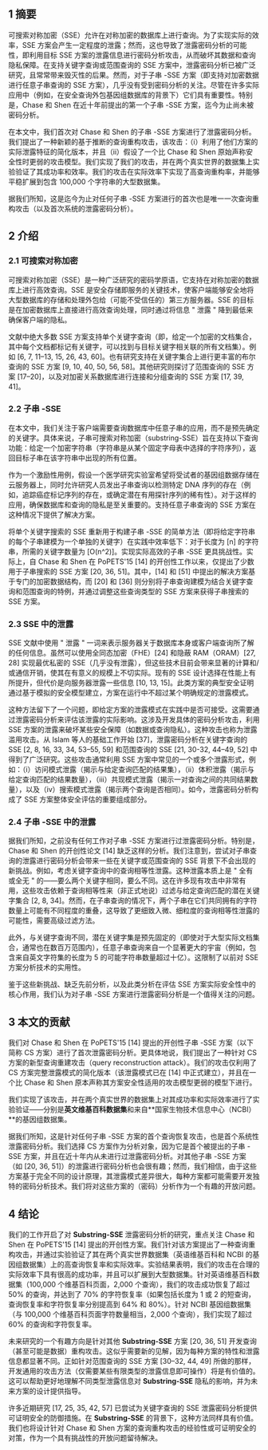 ## 1 摘要

可搜索对称加密（SSE）允许在对称加密的数据库上进行查询。为了实现实际的效率，SSE 方案会产生一定程度的泄露；然而，这也导致了泄露密码分析的可能性，即利用目标 SSE 方案的泄露信息进行密码分析攻击，从而破坏其数据和查询隐私保障。在支持关键字查询或范围查询的 SSE 方案中，泄露密码分析已被广泛研究，且常常带来毁灭性的后果。然而，对于子串 -SSE 方案（即支持对加密数据进行任意子串查询的 SSE 方案），几乎没有受到密码分析的关注。尽管在许多实际应用中（例如，在安全查询外包基因组数据库的背景下）它们具有重要性。特别是，Chase 和 Shen 在近十年前提出的第一个子串 -SSE 方案，迄今为止尚未被密码分析。

在本文中，我们首次对 Chase 和 Shen 的子串 -SSE 方案进行了泄露密码分析。我们提出了一种新颖的基于推断的查询重构攻击，该攻击：（i）利用了他们方案的实际泄露特征的简化版本，并且（ii）假设了一个比 Chase 和 Shen 原始声称安全性时更弱的攻击模型。我们实现了我们的攻击，并在两个真实世界的数据集上实验验证了其成功率和效率。我们的攻击在实际效率下实现了高查询重构率，并能够平稳扩展到包含 100,000 个字符串的大型数据集。

据我们所知，这是迄今为止对任何子串 -SSE 方案进行的首次也是唯一一次查询重构攻击（以及首次系统的泄露密码分析）。

## 2 介绍

### 2.1 可搜索对称加密

可搜索对称加密（SSE）是一种广泛研究的密码学原语，它支持在对称加密的数据库上进行高效查询。SSE 是安全存储即服务的关键技术，使客户端能够安全地将大型数据库的存储和处理外包给（可能不受信任的）第三方服务器。SSE 的目标是在加密数据库上直接进行高效查询处理，同时通过将信息 " 泄露 " 降到最低来确保客户端的隐私。

文献中绝大多数 SSE 方案支持单个关键字查询（即，给定一个加密的文档集合，其中每个文档都标记有关键字，可以找到与目标关键字相关联的所有文档集）。例如 [6, 7, 11–13, 15, 26, 43, 60]。也有研究支持在关键字集合上进行更丰富的布尔查询的 SSE 方案 [9, 10, 40, 50, 56, 58]。其他研究则探讨了范围查询的 SSE 方案 [17–20]，以及对加密关系数据库进行连接和分组查询的 SSE 方案 [17, 39, 41]。

### 2.2 子串 -SSE

在本文中，我们关注于客户端需要查询数据库中任意子串的应用，而不是预先确定的关键字。具体来说，子串可搜索对称加密（substring-SSE）旨在支持以下查询功能：给定一个加密字符串（字符串是从某个固定字母表中选择的字符序列），返回目标子串在该字符串中出现的所有位置。

作为一个激励性用例，假设一个医学研究实验室希望将受试者的基因组数据存储在云服务器上，同时允许研究人员发出子串查询以检测特定 DNA 序列的存在（例如，追踪癌症标记序列的存在，或确定潜在有用探针序列的稀有性）。对于这样的应用，确保数据库和查询的隐私是至关重要的。支持任意子串查询的 SSE 方案在这种情况下提供了解决方案。

将单个关键字搜索的 SSE 重新用于构建子串 -SSE 的简单方法（即将给定字符串的每个子串建模为一个单独的关键字）在实践中效率低下：对于长度为 \[n\] 的字符串，所需的关键字数量为 \[O(n^2)\]。实现实际高效的子串 -SSE 更具挑战性。实际上，自 Chase 和 Shen 在 PoPETS'15 [14] 的开创性工作以来，仅提出了少数用于子串搜索的 SSE 方案 [20, 36, 51]。其中，[14] 和 [51] 中提出的解决方案基于专门的加密数据结构，而 [20] 和 [36] 则分别将子串查询建模为结合关键字查询和范围查询的特例，并通过调整这些查询类型的 SSE 方案来获得子串搜索的 SSE 方案。

### 2.3 SSE 中的泄露

SSE 文献中使用 " 泄露 " 一词来表示服务器关于数据库本身或客户端查询所了解的任何信息。虽然可以使用全同态加密（FHE）[24] 和隐蔽 RAM（ORAM）[27, 28] 实现最优私密的 SSE（几乎没有泄露），但这些技术目前会带来显著的计算和/或通信开销，使其在有意义的规模上不切实际。现有的 SSE 设计选择在性能上有所提升，但代价是向服务器泄露一些信息 [10, 13, 15]。此类方案的典型安全证明通过基于模拟的安全模型建立，方案在运行中不超过某个明确规定的泄露模式。

这种方法留下了一个问题，即给定方案的泄露模式在实践中是否可接受。这需要通过泄露密码分析来评估该泄露的实际影响。这涉及开发具体的密码分析攻击，利用 SSE 方案的泄露来破坏某些安全保障（如数据或查询隐私）。这种攻击也称为泄露滥用攻击。从 Islam 等人的基础工作开始 [37]，泄露密码分析在关键字查询的 SSE [2, 8, 16, 33, 34, 53–55, 59] 和范围查询的 SSE [21, 30-32, 44–49, 52] 中得到了广泛研究。这些攻击通常利用 SSE 方案中常见的一个或多个泄露形式，例如：（i）访问模式泄露（揭示与给定查询匹配的结果集），（ii）体积泄露（揭示与给定查询匹配的结果数量），（iii）共现模式泄露（揭示一对查询之间的共同结果数量），以及（iv）搜索模式泄露（揭示两个查询是否相同）。如今，泄露密码分析构成了 SSE 方案整体安全评估的重要组成部分。

### 2.4 子串 -SSE 中的泄露

据我们所知，之前没有任何工作对子串 -SSE 方案进行过泄露密码分析。特别是，Chase 和 Shen 的开创性论文 [14] 缺乏这样的分析。我们注意到，尝试对子串查询的泄露进行密码分析会带来一些在关键字或范围查询的 SSE 背景下不会出现的新挑战。例如，考虑关键字查询中的查询相等性泄露。这种泄露本质上是 " 全有或全无 " 的——要么两个关键字相同，要么不同。这在许多现有攻击中非常有用，这些攻击依赖于查询相等性来（非正式地说）过滤与给定查询匹配的潜在关键字集合 [2, 8, 34]。然而，在子串查询的情况下，两个子串在它们共同拥有的字符数量上可能有不同程度的重叠，这导致了更细致入微、细粒度的查询相等性泄露的可能性，需要高级过滤方法。

此外，与关键字查询不同，潜在关键字集是预先固定的（即使对于大型实际文档集合，通常也在数百万范围内），任意子串查询来自一个显著更大的宇宙（例如，包含来自英文字符集的长度为 5 的可能字符串数量超过十亿）。这限制了以前对 SSE 方案分析技术的实用性。

鉴于这些新挑战、缺乏先前分析，以及此类分析在评估 SSE 方案实际安全性中的核心作用，我们认为对子串 -SSE 方案进行泄露密码分析是一个值得关注的问题。

## 3 本文的贡献

我们对 Chase 和 Shen 在 PoPETS'15 [14] 提出的开创性子串 -SSE 方案（以下简称 CS 方案）进行了首次泄露密码分析。更具体地说，我们提出了一种针对 CS 方案的新型查询重建攻击（query reconstruction attack）。我们的攻击仅利用了 CS 方案完整泄露模式的简化版本（该泄露模式已在 [14] 中正式建立），并且在一个比 Chase 和 Shen 原本声称其方案安全性适用的攻击模型更弱的模型下进行。

我们实现了该攻击，并在两个真实世界的数据集上对其成功率和实际效率进行了实验验证——分别是**英文维基百科数据集**和来自**国家生物技术信息中心（NCBI）**的基因组数据集。

据我们所知，这是针对任何子串 -SSE 方案的首个查询恢复攻击，也是首个系统性泄露密码分析。我们选择 CS 方案作为分析对象，因为它是首个被提出的子串 -SSE 方案，并且在近十年内从未进行过泄露密码分析。对其他子串 -SSE 方案（如 [20, 36, 51]）的泄露进行密码分析也会很有趣；然而，我们相信，由于这些方案基于完全不同的设计原理，其泄露模式差异很大，每种方案都可能需要开发独特的密码分析技术。我们将对这些方案的（密码）分析作为一个有趣的开放问题。

## 4 结论

我们的工作开启了对 **Substring-SSE** 泄露密码分析的研究，重点关注 Chase 和 Shen 在 PoPETS'15 [14] 提出的开创性方案。我们针对该方案提出了一种查询重构攻击，并通过实验验证了其在两个真实世界数据集（英语维基百科和 NCBI 的基因组数据集）上的高查询恢复率和实际效率。实验结果表明，我们的攻击在合理的实际效率下具有很高的成功率，并且可以扩展到大型数据集。针对英语维基百科数据集（100,000 个维基百科页面，2,000 个查询），我们的攻击成功恢复了超过 50% 的查询，并达到了 70% 的字符恢复率（如果包括长度为 1 或 2 的短查询，查询恢复率和字符恢复率分别提高到 64% 和 80%）。针对 NCBI 基因组数据集（与 100,000 个维基百科页面字符数量相当，2,000 个查询），我们实现了超过 60% 的查询和字符恢复率。

未来研究的一个有趣方向是针对其他 **Substring-SSE** 方案 [20, 36, 51] 开发查询（甚至可能是数据）重构攻击。这似乎需要新的见解，因为每种方案的特性和泄露信息都显著不同。正如针对范围查询的 SSE 方案 [30–32, 44, 49] 所做的那样，开发通用的攻击方法（仅需要某些有限类型的泄露信息即可操作）将是有价值的。这可以帮助更好地理解不同类型泄露信息对 **Substring-SSE** 隐私的影响，并为未来方案的设计提供指导。

许多近期研究 [17, 25, 35, 42, 57] 已尝试为关键字查询的 SSE 泄露密码分析提供可证明安全的防御措施。在 **Substring-SSE** 的背景下，这种方法同样具有价值。我们也将设计针对 Chase 和 Shen 方案的查询重构攻击的经验性或可证明安全的对策，作为一个具有挑战性的开放问题留待解决。
